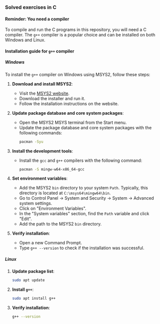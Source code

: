 ### Solved exercises in C

#### Reminder: You need a compiler

To compile and run the C programs in this repository, you will need a C compiler. The `g++` compiler is a popular choice and can be installed on both Windows and Linux.

#### Installation guide for `g++` compiler

##### Windows
To install the `g++` compiler on Windows using MSYS2, follow these steps:

1. **Download and install MSYS2**:
   - Visit the [MSYS2 website](https://www.msys2.org/).
   - Download the installer and run it.
   - Follow the installation instructions on the website.

2. **Update package database and core system packages**:
   - Open the MSYS2 MSYS terminal from the Start menu.
   - Update the package database and core system packages with the following commands:
     ```bash
     pacman -Syu
     ```

3. **Install the development tools**:
   - Install the `gcc` and `g++` compilers with the following command:
     ```bash
     pacman -S mingw-w64-x86_64-gcc
     ```

4. **Set environment variables**:
   - Add the MSYS2 `bin` directory to your system `Path`. Typically, this directory is located at `C:\msys64\mingw64\bin`.
   - Go to Control Panel -> System and Security -> System -> Advanced system settings.
   - Click on "Environment Variables".
   - In the "System variables" section, find the `Path` variable and click "Edit".
   - Add the path to the MSYS2 `bin` directory.

5. **Verify installation**:
   - Open a new Command Prompt.
   - Type `g++ --version` to check if the installation was successful.

##### Linux

1. **Update package list**:
   
   ```bash
   sudo apt update
   
2. **Install `g++`**:
   ```bash
   sudo apt install g++
   ```

3. **Verify installation**:
   
   ```bash
   g++ --version
   ```
